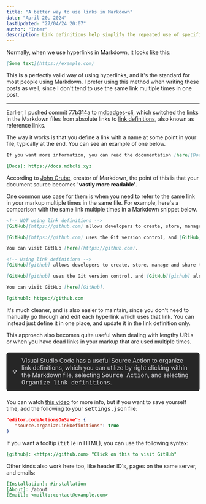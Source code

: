 ```yaml
---
title: "A better way to use links in Markdown"
date: "April 20, 2024"
lastUpdated: "27/04/24 20:07"
author: "Inter"
description: Link definitions help simplify the repeated use of specific links in Markdown files.
---
```


Normally, when we use hyperlinks in Markdown, it looks like this:

```markdown
[Some text](https://example.com)
```

This is a perfectly valid way of using hyperlinks, and it's the standard for most people using Markdown. I prefer using this method when writing these posts as well, since I don't tend to use the same link multiple times in one post.

---

Earlier, I pushed commit [77b314a](https://github.com/inttter/mdbadges-cli/commit/77b314a27a) to [mdbadges-cli](https://github.com/inttter/mdbadges-cli), which switched the links in the Markdown files from absolute links to [link definitions](https://daringfireball.net/projects/markdown/syntax#link), also known as reference links.

The way it works is that you define a link with a name at some point in your file, typically at the end. You can see an example of one below.

```markdown
If you want more information, you can read the documentation [here][Docs].

[Docs]: https://docs.mdbcli.xyz
```

According to [John Grube](https://daringfireball.net/projects/markdown/syntax#link), creator of Markdown, the point of this is that your document source becomes **'vastly more readable'**.

One common use case for them is when you need to refer to the same link in your markup multiple times in the same file. For example, here's a comparison with the same link multiple times in a Markdown snippet below.

```markdown
<!-- NOT using link definitions -->
[GitHub](https://github.com) allows developers to create, store, manage and share their code. 

[GitHub](https://github.com) uses the Git version control, and [GitHub](https://github.com) also allows people to track bugs, add things to projects, and manage their projects.

You can visit GitHub [here](https://github.com).

<!-- Using link definitions -->
[GitHub][github] allows developers to create, store, manage and share their code. 

[GitHub][github] uses the Git version control, and [GitHub][github] also allows people to track bugs, add things to projects, and manage their projects.

You can visit GitHub [here][GitHub].

[github]: https://github.com
```

It's much cleaner, and is also easier to maintain, since you don't need to manually go through and edit each hyperlink which uses that link. You can instead just define it in one place, and update it in the link definition only.

This approach also becomes quite useful when dealing with lengthy URLs or when you have dead links in your markup that are used multiple times.

<div style="padding: 0.8rem 1rem; background-color: #262626; border-radius: 0.375rem; font-size: 0.96rem; display: flex; align-items: center; color: #d4d4d8; margin-top: 20px; margin-bottom: 20px;">
    <strong style="margin-right: 0.8rem;">💡</strong> 
    <span>Visual Studio Code has a useful Source Action to organize link definitions, which you can utilize by right clicking within the Markdown file, selecting <kbd>Source Action</kbd>, and selecting <kbd>Organize link definitions</kbd>.
</div>

You can watch [this video](https://www.youtube.com/watch?v=N_fEkFEiiRc) for more info, but if you want to save yourself time, add the following to your <kbd>settings.json</kbd> file:

```json
"editor.codeActionsOnSave": {
   "source.organizeLinkDefinitions": true
}
```

If you want a tooltip (<kbd>title</kbd> in HTML), you can use the following syntax:

```markdown
[github]: <https://github.com> "Click on this to visit GitHub"
```

Other kinds also work here too, like header ID's, pages on the same server, and emails:

```markdown
[Installation]: #installation
[About]: /about
[Email]: <mailto:contact@example.com>
```